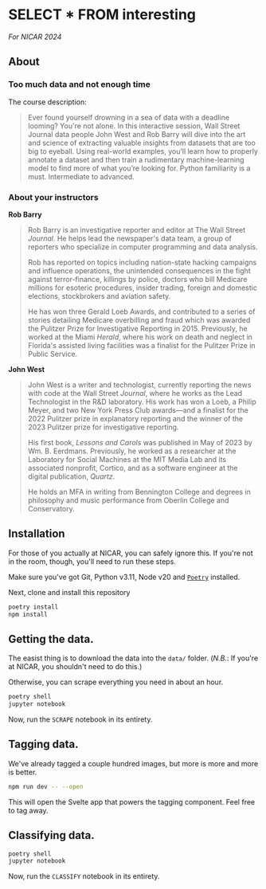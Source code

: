 # SELECT * FROM interesting
_For NICAR 2024_

## About

### Too much data and not enough time

The course description:

>Ever found yourself drowning in a sea of data with a deadline looming? You're not alone. In this interactive session, Wall Street Journal data people John West and Rob Barry will dive into the art and science of extracting valuable insights from datasets that are too big to eyeball. Using real-world examples, you’ll learn how to properly annotate a dataset and then train a rudimentary machine-learning model to find more of what you’re looking for. Python familiarity is a must. Intermediate to advanced.

### About your instructors

**Rob Barry**

>Rob Barry is an investigative reporter and editor at The Wall Street _Journal_. He helps lead the newspaper's data team, a group of reporters who specialize in computer programming and data analysis.
>
>Rob has reported on topics including nation-state hacking campaigns and influence operations, the unintended consequences in the fight against terror-finance, killings by police, doctors who bill Medicare millions for esoteric procedures, insider trading, foreign and domestic elections, stockbrokers and aviation safety.
>
>He has won three Gerald Loeb Awards, and contributed to a series of stories detailing Medicare overbilling and fraud which was awarded the Pulitzer Prize for Investigative Reporting in 2015. Previously, he worked at the Miami _Herald_, where his work on death and neglect in Florida's assisted living facilities was a finalist for the Pulitzer Prize in Public Service.

**John West**

>John West is a writer and technologist, currently reporting the news with code at the Wall Street _Journal_, where he works as the Lead Technologist in the R&D laboratory. His work has won a Loeb, a Philip Meyer, and two New York Press Club awards—and a finalist for the 2022 Pulitzer prize in explanatory reporting and the winner of the 2023 Pulitzer prize for investigative reporting.
>
>His first book, _Lessons and Carols_ was published in May of 2023 by Wm. B. Eerdmans. Previously, he worked as a researcher at the Laboratory for Social Machines at the MIT Media Lab and its associated nonprofit, Cortico, and as a software engineer at the digital publication, _Quartz_.
>
>He holds an MFA in writing from Bennington College and degrees in philosophy and music performance from Oberlin College and Conservatory.

## Installation

For those of you actually at NICAR, you can safely ignore this. If you're not in the room, though, you'll need to run these steps.

Make sure you've got Git, Python v3.11, Node v20 and [`Poetry`](https://python-poetry.org) installed.

Next, clone and install this repository

```bash
poetry install
npm install
```

## Getting the data.

The easist thing is to download the data into the `data/` folder. (_N.B._: If you're at NICAR, you shouldn't need to do this.)

Otherwise, you can scrape everything you need in about an hour.

```bash
poetry shell
jupyter notebook
```

Now, run the `SCRAPE` notebook in its entirety.

## Tagging data.

We've already tagged a couple hundred images, but more is more and more is better.

```bash
npm run dev -- --open
```

This will open the Svelte app that powers the tagging component. Feel free to tag away.

## Classifying data.

```bash
poetry shell
jupyter notebook
```

Now, run the `CLASSIFY` notebook in its entirety.


